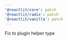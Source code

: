 ```yaml
---
'@reactlit/core': patch
'@reactlit/radix': patch
'@reactlit/vanilla': patch
---
```


Fix to plugin helper type
